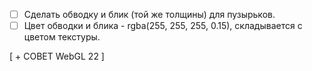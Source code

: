 - [ ] Сделать обводку и блик (той же толщины) для пузырьков.
- [ ] Цвет обводки и блика - rgba(255, 255, 255, 0.15), складывается с цветом текстуры.

[ + СОВЕТ WebGL 22 ]

